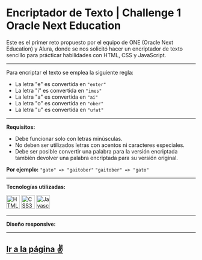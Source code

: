 # Encriptador de Texto | Challenge 1 Oracle Next Education

Este es el primer reto propuesto por el equipo de ONE (Oracle Next Education) y Alura, donde se nos solicitó hacer un encriptador de texto sencillo para prácticar habilidades con HTML, CSS y JavaScript.

---

Para encriptar el texto se emplea la siguiente regla:
  
  - La letra "e" es convertida en `"enter"`
  - La letra "i" es convertida en `"imes"`
  - La letra "a" es convertida en `"ai"`
  - La letra "o" es convertida en `"ober"`
  - La letra "u" es convertida en `"ufat"`

---

**Requisitos:**  
  - Debe funcionar solo con letras minúsculas.
  - No deben ser utilizados letras con acentos ni caracteres especiales.
  - Debe ser posible convertir una palabra para la versión encriptada también devolver una palabra encriptada para su versión original.  

**Por ejemplo:** `"gato" => "gaitober"` `"gaitober" => "gato"`

---

**Tecnologías utilizadas:**  
<p>
<a href="https://developer.mozilla.org/en-US/docs/Glossary/HTML5" target="_blank" rel="noreferrer"><img src="https://raw.githubusercontent.com/danielcranney/readme-generator/main/public/icons/skills/html5-colored.svg" width="36" height="36" alt="HTML5" /></a>
<a href="https://www.w3.org/TR/CSS/#css" target="_blank" rel="noreferrer"><img src="https://raw.githubusercontent.com/danielcranney/readme-generator/main/public/icons/skills/css3-colored.svg" width="36" height="36" alt="CSS3" /></a>
<a href="https://developer.mozilla.org/en-US/docs/Web/JavaScript" target="_blank" rel="noreferrer"><img src="https://raw.githubusercontent.com/danielcranney/readme-generator/main/public/icons/skills/javascript-colored.svg" width="36" height="36" alt="Javascript" /></a></p>

---

**Diseño responsive:**  
  


---

[**Ir a la página** ✌](https://mariasmoun.github.io/Encriptador-de-texto/)
---
